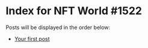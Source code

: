 # Index for NFT World #1522
Posts will be displayed in the order below:

- [Your first post](./001-first.md)

